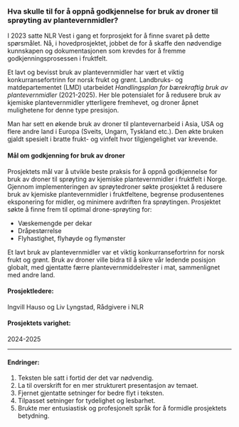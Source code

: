 ### Hva skulle til for å oppnå godkjennelse for bruk av droner til sprøyting av plantevernmidler?

I 2023 satte NLR Vest i gang et forprosjekt for å finne svaret på dette spørsmålet. Nå, i hovedprosjektet, jobbet de for å skaffe den nødvendige kunnskapen og dokumentasjonen som krevdes for å fremme godkjenningsprosessen i fruktfelt.

Et lavt og bevisst bruk av plantevernmidler har vært et viktig konkurransefortrinn for norsk frukt og grønt. Landbruks- og matdepartementet (LMD) utarbeidet _Handlingsplan for bærekraftig bruk av plantevernmidler_ (2021-2025). Her ble potensialet for å redusere bruk av kjemiske plantevernmidler ytterligere fremhevet, og droner åpnet mulighetene for denne type presisjon.

Man har sett en økende bruk av droner til plantevernarbeid i Asia, USA og flere andre land i Europa (Sveits, Ungarn, Tyskland etc.). Den økte bruken gjaldt spesielt i bratte frukt- og vinfelt hvor tilgjengelighet var krevende.

#### Mål om godkjenning for bruk av droner

Prosjektets mål var å utvikle beste praksis for å oppnå godkjennelse for bruk av droner til sprøyting av kjemiske plantevernmidler i fruktfelt i Norge. Gjennom implementeringen av sprøytedroner søkte prosjektet å redusere bruk av kjemiske plantevernmidler i fruktfeltene, begrense produsentenes eksponering for midler, og minimere avdriften fra sprøytingen. Prosjektet søkte å finne frem til optimal drone-sprøyting for:

* Væskemengde per dekar
* Dråpestørrelse
* Flyhastighet, flyhøyde og flymønster

Et lavt bruk av plantevernmidler var et viktig konkurransefortrinn for norsk frukt og grønt. Bruk av droner ville bidra til å sikre vår ledende posisjon globalt, med gjentatte færre plantevernmiddelrester i mat, sammenlignet med andre land.

#### Prosjektledere:

Ingvill Hauso og Liv Lyngstad, Rådgivere i NLR

#### Prosjektets varighet:

2024-2025

---

#### Endringer:
1. Teksten ble satt i fortid der det var nødvendig.
2. La til overskrift for en mer strukturert presentasjon av temaet.
3. Fjernet gjentatte setninger for bedre flyt i teksten.
4. Tilpasset setninger for tydelighet og lesbarhet.
5. Brukte mer entusiastisk og profesjonelt språk for å formidle prosjektets betydning.